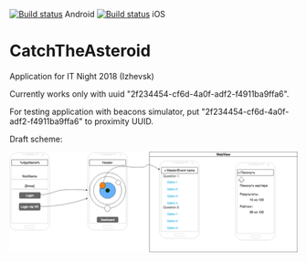 [![Build status](https://build.appcenter.ms/v0.1/apps/2126a075-8188-45d1-a02a-f67694a90adf/branches/master/badge)](https://appcenter.ms) Android
[![Build status](https://build.appcenter.ms/v0.1/apps/939743df-d875-47fb-a606-29ca9fb5be5e/branches/master/badge)](https://appcenter.ms) iOS
# CatchTheAsteroid
Application for IT Night 2018 (Izhevsk)

Currently works only with uuid "2f234454-cf6d-4a0f-adf2-f4911ba9ffa6". 

For testing application with beacons simulator, put "2f234454-cf6d-4a0f-adf2-f4911ba9ffa6" to proximity  UUID.

Draft scheme:

![Draft scheme](/resources/scheme.png)
